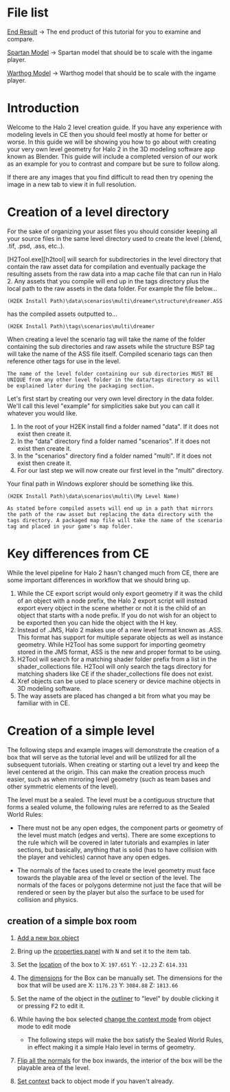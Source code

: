 # File list
[End Result](https://drive.google.com/file/d/1M7EEcknk2rla9Ysohbj47wdEiD_0aoyi/view?usp=sharing) -> The end product of this tutorial for you to examine and compare.

[Spartan Model](https://drive.google.com/file/d/12D7pe5I3z7gNfzdETvU0P3-hdhgMWW1w/view?usp=sharing) -> Spartan model that should be to scale with the ingame player.

[Warthog Model](https://drive.google.com/file/d/1gAiTezg-Am9St-v65Cqj2ub8N6PmY9hO/view?usp=sharing) -> Warthog model that should be to scale with the ingame player.

# Introduction
Welcome to the Halo 2 level creation guide. If you have any experience with modeling levels in CE then you should feel mostly at home for better or worse. In this guide we will be showing you how to go about with creating your very own level geometry for Halo 2 in the 3D modeling software app known as Blender. This guide will include a completed version of our work as an example for you to contrast and compare but be sure to follow along.

If there are any images that you find difficult to read then try opening the image in a new tab to view it in full resolution.

# Creation of a level directory
For the sake of organizing your asset files you should consider keeping all your source files in the same level directory used to create the level (.blend, .tif, .psd, .ass, etc..).

[H2Tool.exe][h2tool] will search for subdirectories in the level directory that contain the raw asset data for compilation and eventually package the resulting assets from the raw data into a map cache file that can run in Halo 2. Any assets that you compile will end up in the tags directory plus the local path to the raw assets in the data folder. For example the file below...

`(H2EK Install Path)\data\scenarios\multi\dreamer\structure\dreamer.ASS`

has the compiled assets outputted to...

`(H2EK Install Path)\tags\scenarios\multi\dreamer`

When creating a level the scenario tag will take the name of the folder containing the sub directories and raw assets while the structure BSP tag will take the name of the ASS file itself. Compiled scenario tags can then reference other tags for use in the level.

```.alert danger
The name of the level folder containing our sub directories MUST BE UNIQUE from any other level folder in the data/tags directory as will be explained later during the packaging section.
```

Let's first start by creating our very own level directory in the data folder. We'll call this level "example" for simplicities sake but you can call it whatever you would like.

1. In the root of your H2EK install find a folder named "data". If it does not exist then create it.
2. In the "data" directory find a folder named "scenarios". If it does not exist then create it.
3. In the "scenarios" directory find a folder named "multi". If it does not exist then create it.
4. For our last step we will now create our first level in the "multi" directory.

Your final path in Windows explorer should be something like this.

`(H2EK Install Path)\data\scenarios\multi\(My Level Name)`

```.alert info
As stated before compiled assets will end up in a path that mirrors the path of the raw asset but replacing the data directory with the tags directory. A packaged map file will take the name of the scenario tag and placed in your game's map folder.
```

# Key differences from CE
While the level pipeline for Halo 2 hasn't changed much from CE, there are some important differences in workflow that we should bring up.

1. While the CE export script would only export geometry if it was the child of an object with a node prefix, the Halo 2 export script will instead export every object in the scene whether or not it is the child of an object that starts with a node prefix. If you do not wish for an object to be exported then you can hide the object with the H key.
2. Instead of .JMS, Halo 2 makes use of a new level format known as .ASS. This format has support for multiple separate objects as well as instance geometry. While H2Tool has some support for importing geometry stored in the JMS format, ASS is the new and proper format to be using.
3. H2Tool will search for a matching shader folder prefix from a list in the shader_collections file. H2Tool will only search the tags directory for matching shaders like CE if the shader_collections file does not exist.
4. Xref objects can be used to place scenery or device machine objects in 3D modeling software.
5. The way assets are placed has changed a bit from what you may be familiar with in CE. 

# Creation of a simple level
The following steps and example images will demonstrate the creation of a box that will serve as the tutorial level and will be utilized for all the subsequent tutorials.
When creating or starting out a level try and keep the level centered at the origin.  This can make the creation process much easier, such as when mirroring level geometry (such as team bases and other symmetric elements of the level).

The level must be a sealed. The level must be a contiguous structure that forms a sealed volume, the following rules are referred to as the Sealed World Rules:

* There must not be any open edges, the component parts or geometry of the level must match (edges and verts). There are some exceptions to the rule which will be covered in later tutorials and examples in later sections, but basically, anything that is solid (has to have collision with the player and vehicles) cannot have any open edges.

* The normals of the faces used to create the level geometry must face towards the playable area of the level or section of the level. The normals of the faces or polygons determine not just the face that will be rendered or seen by the player but also the surface to be used for collision and physics.

## creation of a simple box room

1. [Add a new box object](https://docs.blender.org/manual/en/latest/editors/3dview/toolbar/add_cube.html)

2. Bring up the [properties panel](https://docs.blender.org/manual/en/latest/editors/3dview/sidebar.html) with <kbd>N</kbd> and set it to the item tab.

3. Set the [location](https://docs.blender.org/manual/en/latest/scene_layout/object/properties/transforms.html) of the box to X: `197.651` Y: `-12.23` Z: `614.331`

4. The [dimensions](https://docs.blender.org/manual/en/latest/scene_layout/object/properties/transforms.html) for the Box can be manually set. The dimensions for the box that will be used are X: `1176.23`  Y: `3084.88`  Z: `1813.66`

5. Set the name of the object in the [outliner](https://docs.blender.org/manual/en/latest/editors/outliner/introduction.html) to "level" by double clicking it or pressing <kbd>F2</kbd> to edit it.

6. While having the box selected [change the context mode](https://docs.blender.org/manual/en/latest/editors/3dview/modes.html) from object mode to edit mode

	* The following steps will make the box satisfy the Sealed World Rules, in effect making it a simple Halo level in terms of geometry.

7. [Flip all the normals](https://docs.blender.org/manual/en/latest/modeling/meshes/editing/mesh/normals.html#recalculate) for the box inwards, the interior of the box will be the playable area of the level.

8. [Set context](https://docs.blender.org/manual/en/latest/editors/3dview/modes.html) back to object mode if you haven't already.

